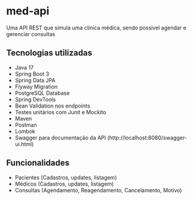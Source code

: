 # med-api

Uma API REST que simula uma clínica médica, sendo possível agendar e gerenciar consultas

## Tecnologias utilizadas
- Java 17
- Spring Boot 3
- Spring Data JPA
- Flyway Migration
- PostgreSQL Database
- Spring DevTools
- Bean Validation nos endpoints
- Testes unitários com Junit e Mockito
- Maven
- Postman
- Lombok
- Swagger para documentação da API (http://localhost:8080/swagger-ui.html)

## Funcionalidades
- Pacientes (Cadastros, updates, listagem)
- Médicos (Cadastros, updates, listagem)
- Consultas (Agendamento, Reagendamento, Cancelamento, Motivo)